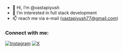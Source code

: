 - 👋 Hi, I’m @vastapiyush
- 👀 I’m interested in full stack development
- 📫 reach me via e-mail (vastapiyush77@gmail.com)
### Connect with me:

[![Instagram](https://img.shields.io/badge/-Instagram-E4405F?style=flat&logo=instagram&logoColor=white)](https://instagram.com/yourusername)
[![X](https://img.shields.io/badge/-X-000000?style=flat&logo=twitter&logoColor=white)](https://x.com/yourusername)
<!---
vastapiyush/vastapiyush is a ✨ special ✨ repository because its `README.md` (this file) appears on your GitHub profile.
You can click the Preview link to take a look at your changes.
--->
